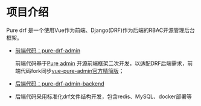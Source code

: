 # 项目介绍

Pure drf 是一个使用Vue作为前端、Django(DRF)作为后端的RBAC开源管理后台框架。

- [前端代码：pure-drf-admin](https://github.com/immrk/pure-drf-admin)
  
  前端代码基于[Pure admin](https://pure-admin.cn/) 开源前端框架二次开发，以适配DRF后端需求，前端代码fork同步[vue-pure-admin官方精简版](https://github.com/pure-admin/pure-admin-thin)；

- [后端代码：pure-drf-admin-backend](https://github.com/immrk/pure-drf-admin-backend)

- 后端代码采用标准化drf文件结构开发，包含redis、MySQL、docker部署等
